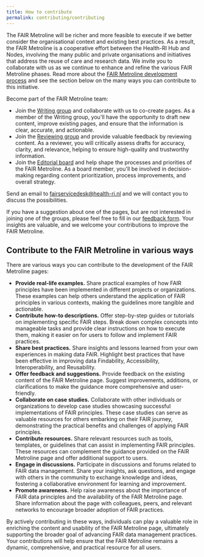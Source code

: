 ```yaml
---
title: How to contribute
permalink: contributing/contributing
---
```


The FAIR Metroline will be richer and more feasible to execute if we better consider the organisational context and existing best practices. As a result, the FAIR Metroline is a cooperative effort between the Health-RI Hub and Nodes, involving the many public and private organisations and initiatives that address the reuse of care and research data. We invite you to collaborate with us as we continue to enhance and refine the various FAIR Metroline phases. Read more about the [FAIR Metroline development process]() and see the section below on the many ways you can contribute to this initiative. 

Become part of the FAIR Metroline team:
* Join the [Writing group]({{site.baseurl}}/contributing/development_process#writing-group) and collaborate with us to co-create pages. As a member of the Writing group, you'll have the opportunity to draft new content, improve existing pages, and ensure that the information is clear, accurate, and actionable. 
* Join the [Reviewing group]({{site.baseurl}}/contributing/development_process#reviewing-group) and provide valuable feedback by reviewing content. As a reviewer, you will critically assess drafts for accuracy, clarity, and relevance, helping to ensure high-quality and trustworthy information. 
* Join the [Editorial board]({{site.baseurl}}/contributing/development_process#editorial-board) and help shape the processes and priorities of the FAIR Metroline. As a board member, you'll be involved in decision-making regarding content prioritization, process improvements, and overall strategy. 

Send an email to <a href="mailto:fairservicedesk@health-ri.nl">fairservicedesk@health-ri.nl</a> and we will contact you to discuss the possibilities.

If you have a suggestion about one of the pages, but are not interested in joining one of the groups, please feel free to fill in our [feedback form]({{site.baseurl}}/contributing/quick_feedback_form). Your insights are valuable, and we welcome your contributions to improve the FAIR Metroline.

## Contribute to the FAIR Metroline in various ways
There are various ways you can contribute to the development of the FAIR Metroline pages:
* **Provide real-life examples.** Share practical examples of how FAIR principles have been implemented in different projects or organizations. These examples can help others understand the application of FAIR principles in various contexts, making the guidelines more tangible and actionable.
* **Contribute how-to descriptions.** Offer step-by-step guides or tutorials on implementing specific FAIR steps. Break down complex concepts into manageable tasks and provide clear instructions on how to execute them, making it easier on for users to follow and implement FAIR practices.
* **Share best practices.** Share insights and lessons learned from your own experiences in making data FAIR. Highlight best practices that have been effective in improving data Findability, Accessibility, Interoperability, and Reusability.
* **Offer feedback and suggestions.** Provide feedback on the existing content of the FAIR Metroline page. Suggest improvements, additions, or clarifications to make the guidance more comprehensive and user-friendly.
* **Collaborate on case studies.** Collaborate with other individuals or organizations to develop case studies showcasing successful implementations of FAIR principles. These case studies can serve as valuable resources for others embarking on their FAIR journey, demonstrating the practical benefits and challenges of applying FAIR principles.
* **Contribute resources.** Share relevant resources such as tools, templates, or guidelines that can assist in implementing FAIR principles. These resources can complement the guidance provided on the FAIR Metroline page and offer additional support to users.
* **Engage in discussions.** Participate in discussions and forums related to FAIR data management. Share your insights, ask questions, and engage with others in the community to exchange knowledge and ideas, fostering a collaborative environment for learning and improvement.
* **Promote awareness.** Help raise awareness about the importance of FAIR data principles and the availability of the FAIR Metroline page. Share information about the page with colleagues, peers, and relevant networks to encourage broader adoption of FAIR practices.

By actively contributing in these ways, individuals can play a valuable role in enriching the content and usability of the FAIR Metroline page, ultimately supporting the broader goal of advancing FAIR data management practices. Your contributions will help ensure that the FAIR Metroline remains a dynamic, comprehensive, and practical resource for all users.

